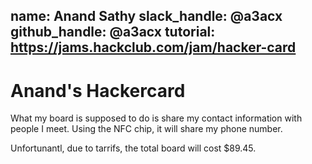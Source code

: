 
name: Anand Sathy
slack_handle: @a3acx
github_handle: @a3acx
tutorial: https://jams.hackclub.com/jam/hacker-card
---

# Anand's Hackercard

What my board is supposed to do is share my contact information with people I meet. Using the NFC chip, it will share my phone number.

Unfortunantl, due to tarrifs, the total board will cost $89.45.
